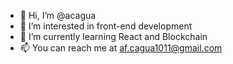 - 👋 Hi, I’m @acagua
- 👀 I’m interested in front-end development 
- 🌱 I’m currently learning React and Blockchain
- 📫 You can reach me at af.cagua1011@gmail.com

<!---
acagua/acagua is a ✨ special ✨ repository because its `README.md` (this file) appears on your GitHub profile.
You can click the Preview link to take a look at your changes.
--->
